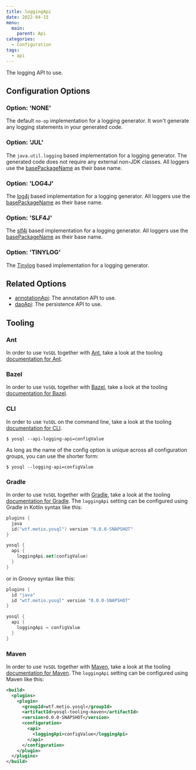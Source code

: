 ```yaml
---
title: loggingApi
date: 2022-04-15
menu:
  main:
    parent: Api
categories:
  - Configuration
tags:
  - api
---
```


The logging API to use.

## Configuration Options

### Option: 'NONE'

The default `no-op` implementation for a logging generator. It won't generate any logging statements in your generated code.

### Option: 'JUL'

The `java.util.logging` based implementation for a logging generator. The generated code does not require any external non-JDK classes. All loggers use the [basePackageName](/configuration/repositories/basepackagename/) as their base name.

### Option: 'LOG4J'

The [log4j](https://logging.apache.org/log4j/2.x/) based implementation for a logging generator. All loggers use the [basePackageName](/configuration/repositories/basepackagename/) as their base name.

### Option: 'SLF4J'

The [slf4j](https://www.slf4j.org/) based implementation for a logging generator. All loggers use the [basePackageName](/configuration/repositories/basepackagename/) as their base name.

### Option: 'TINYLOG'

The [Tinylog](https://tinylog.org/v2/) based implementation for a logging generator.

## Related Options

- [annotationApi](../annotationapi/): The annotation API to use.
- [daoApi](../daoapi/): The persistence API to use.

## Tooling

### Ant

In order to use `YoSQL` together with [Ant](https://ant.apache.org/), take a look at the tooling [documentation for Ant](/tooling/ant/).

### Bazel

In order to use `YoSQL` together with [Bazel](https://bazel.build/), take a look at the tooling [documentation for Bazel](/tooling/bazel/).

### CLI

In order to use `YoSQL` on the command line, take a look at the tooling [documentation for CLI](/tooling/cli/).

```console
$ yosql --api-logging-api=configValue
```

As long as the name of the config option is unique across all configuration groups, you can use the shorter form:

```console
$ yosql --logging-api=configValue
```

### Gradle

In order to use `YoSQL` together with [Gradle](https://gradle.org/), take a look at the tooling [documentation for Gradle](/tooling/gradle/). The `loggingApi` setting can be configured using Gradle in Kotlin syntax like this:

```kotlin
plugins {
  java
  id("wtf.metio.yosql") version "0.0.0-SNAPSHOT"
}

yosql {
  api {
    loggingApi.set(configValue)
  }
}
```

or in Groovy syntax like this:

```groovy
plugins {
  id "java"
  id "wtf.metio.yosql" version "0.0.0-SNAPSHOT"
}

yosql {
  api {
    loggingApi = configValue
  }
}
```

### Maven

In order to use `YoSQL` together with [Maven](https://maven.apache.org/), take a look at the tooling [documentation for Maven](/tooling/maven/). The `loggingApi` setting can be configured using Maven like this:

```xml
<build>
  <plugins>
    <plugin>
      <groupId>wtf.metio.yosql</groupId>
      <artifactId>yosql-tooling-maven</artifactId>
      <version>0.0.0-SNAPSHOT</version>
      <configuration>
        <api>
          <loggingApi>configValue</loggingApi>
        </api>
      </configuration>
    </plugin>
  </plugins>
</build>
```
